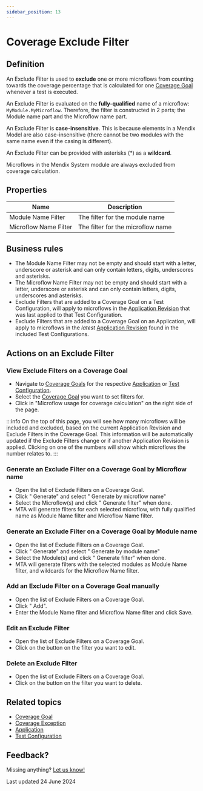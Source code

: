 ```yaml
---
sidebar_position: 13
---
```


# Coverage Exclude Filter

## Definition

An Exclude Filter is used to **exclude** one or more microflows from counting towards the coverage percentage that is calculated for one [Coverage Goal](coverage-goal) whenever a test is executed.

An Exclude Filter is evaluated on the **fully-qualified** name of a microflow: `MyModule.MyMicroflow`. Therefore, the filter is constructed in 2 parts; the Module name part and the Microflow name part.

An Exclude Filter is **case-insensitive**. This is because elements in a Mendix Model are also case-insensitive (there cannot be two modules with the same name even if the casing is different).

An Exclude Filter can be provided with asterisks (\*) as a **wildcard**. 

Microflows in the Mendix System module are always excluded from coverage calculation.

## Properties
| Name                  | Description                       |
| --------------------- | --------------------------------- |
| Module Name Filter    | The filter for the module name    |
| Microflow Name Filter | The filter for the microflow name |

## Business rules
- The Module Name Filter may not be empty and should start with a letter, underscore or asterisk and can only contain letters, digits, underscores and asterisks.
- The Microflow Name Filter may not be empty and should start with a letter, underscore or asterisk and can only contain letters, digits, underscores and asterisks.
- Exclude Filters that are added to a Coverage Goal on a Test Configuration, will apply to microflows in the [Application Revision](application-revision) that was last applied to that Test Configuration. 
- Exclude Filters that are added to a Coverage Goal on an Application, will apply to microflows in the *latest* [Application Revision](application-revision) found in the included Test Configurations. 

## Actions on an Exclude Filter

### View Exclude Filters on a Coverage Goal
- Navigate to [<i class="fal fa-umbrella"></i> Coverage Goals](coverage-goal) for the respective [Application](application) or [Test Configuration](test-configuration).
- Select the [Coverage Goal](coverage-goal) you want to set filters for.
- Click <i class="fa fa-pencil"></i> in "Microflow usage for coverage calculation" on the right side of the page.

:::info
On the top of this page, you will see how many microflows will be included and excluded, based on the current Application Revision and Exclude Filters in the Coverage Goal.
This information will be automatically updated if the Exclude Filters change or if another Application Revision is applied. 
Clicking on one of the numbers will show which microflows the number relates to. 
:::

### Generate an Exclude Filter on a Coverage Goal by Microflow name
- Open the list of Exclude Filters on a Coverage Goal.
- Click "<i class="fal fa-wand-magic-sparkles"></i> Generate" and select "<i class="fal fa-play-circle"></i> Generate by microflow name"
- Select the Microflow(s) and click "<i class="fal fa-wand-magic-sparkles"></i> Generate filter" when done.
- MTA will generate filters for each selected microflow, with fully qualified name as Module Name filter and Microflow Name filter.

### Generate an Exclude Filter on a Coverage Goal by Module name
- Open the list of Exclude Filters on a Coverage Goal.
- Click "<i class="fal fa-wand-magic-sparkles"></i> Generate" and select "<i class="fal fa-cube"></i> Generate by module name"
- Select the Module(s) and click "<i class="fal fa-wand-magic-sparkles"></i> Generate filter" when done.
- MTA will generate filters with the selected modules as Module Name filter, and wildcards for the Microflow Name filter.

### Add an Exclude Filter on a Coverage Goal manually
- Open the list of Exclude Filters on a Coverage Goal.
- Click "<i class="fal fa-plus-circle"></i> Add".
- Enter the Module Name filter and Microflow Name filter and click Save.

### Edit an Exclude Filter
- Open the list of Exclude Filters on a Coverage Goal.
- Click on the <i class="fa fa-pencil"></i> button on the filter you want to edit.

### Delete an Exclude Filter
- Open the list of Exclude Filters on a Coverage Goal.
- Click on the <i class="fa fa-trash-alt"></i> button on the filter you want to delete.


## Related topics
- [Coverage Goal](coverage-goal)
- [Coverage Exception](coverage-exception)
- [Application](application)
- [Test Configuration](test-configuration)

## Feedback?
Missing anything? [Let us know!](mailto:support@menditect.com)

Last updated 24 June 2024